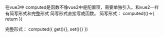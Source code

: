 在vue3中 computed是函数不像vue2中是配置项，需要单独引入。和vue2一样有简写形式和完整形式
简写形式直接写成函数。
简写形式：
computed(()=>{
    return 
})

完整形式：
computed({
    get(){},
    set(){}
})

